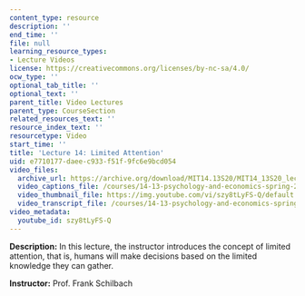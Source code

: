 ```yaml
---
content_type: resource
description: ''
end_time: ''
file: null
learning_resource_types:
- Lecture Videos
license: https://creativecommons.org/licenses/by-nc-sa/4.0/
ocw_type: ''
optional_tab_title: ''
optional_text: ''
parent_title: Video Lectures
parent_type: CourseSection
related_resources_text: ''
resource_index_text: ''
resourcetype: Video
start_time: ''
title: 'Lecture 14: Limited Attention'
uid: e7710177-daee-c933-f51f-9fc6e9bcd054
video_files:
  archive_url: https://archive.org/download/MIT14.13S20/MIT14_13S20_lec14_300k.mp4
  video_captions_file: /courses/14-13-psychology-and-economics-spring-2020/1eb9757879c65382949f9ec211542968_szy8tLyFS-Q.vtt
  video_thumbnail_file: https://img.youtube.com/vi/szy8tLyFS-Q/default.jpg
  video_transcript_file: /courses/14-13-psychology-and-economics-spring-2020/a6d4988ca662c41be027003a80843c59_szy8tLyFS-Q.pdf
video_metadata:
  youtube_id: szy8tLyFS-Q
---
```


**Description:** In this lecture, the instructor introduces the concept of limited attention, that is, humans will make decisions based on the limited knowledge they can gather.

**Instructor:** Prof. Frank Schilbach

